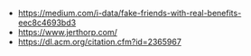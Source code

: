* https://medium.com/i-data/fake-friends-with-real-benefits-eec8c4693bd3
* https://www.jerthorp.com/
* https://dl.acm.org/citation.cfm?id=2365967


